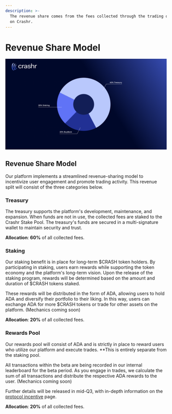 ```yaml
---
description: >-
  The revenue share comes from the fees collected through the trading of assets
  on Crashr.
---
```


# Revenue Share Model

![Revenue Share Pie-Chart](/img/chart.png)

## Revenue Share Model

Our platform implements a streamlined revenue-sharing model to incentivize user engagement and promote trading activity. This revenue split will consist of the three categories below.

### Treasury

The treasury supports the platform's development, maintenance, and expansion. When funds are not in use, the collected fees are staked to the Crashr Stake Pool. The treasury's funds are secured in a multi-signature wallet to maintain security and trust.

**Allocation**: **60%** of all collected fees.

### Staking

Our staking benefit is in place for long-term $CRASH token holders. By participating in staking, users earn rewards while supporting the token economy and the platform's long-term vision.
Upon the release of the staking program, rewards will be determined based on the amount and duration of $CRASH tokens staked. 

These rewards will be distributed in the form of ADA, allowing users to hold ADA and diversify their portfolio to their liking. In this way, users can exchange ADA for more $CRASH tokens or trade for other assets on the platform.
(Mechanics coming soon)

**Allocation**: **20%** of all collected fees.

### Rewards Pool

Our rewards pool will consist of ADA and is strictly in place to reward users who utilize our platform and execute trades. **This is entirely separate from the staking pool.

All transactions within the beta are being recorded in our internal leaderboard for the beta period. As you engage in trades, we calculate the sum of all transactions and distribute the respective ADA rewards to the user. (Mechanics coming soon)

Further details will be released in mid-Q3, with in-depth information on the [protocol incentive](docs/Protocol%20Incentive.md) page.

**Allocation**: **20%** of all collected fees.
